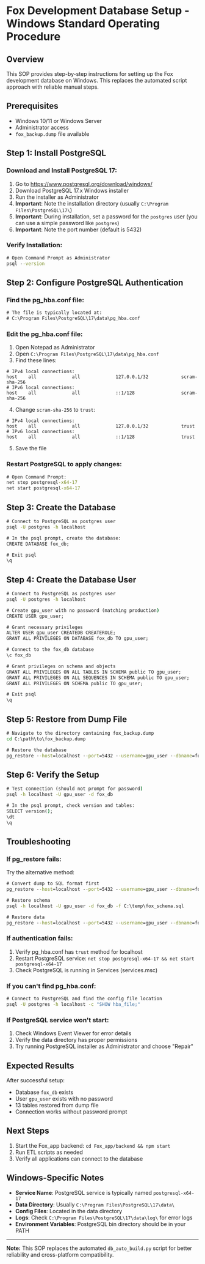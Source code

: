 # Fox Development Database Setup - Windows Standard Operating Procedure

## Overview
This SOP provides step-by-step instructions for setting up the Fox development database on Windows. This replaces the automated script approach with reliable manual steps.

## Prerequisites
- Windows 10/11 or Windows Server
- Administrator access
- `fox_backup.dump` file available

## Step 1: Install PostgreSQL

### Download and Install PostgreSQL 17:
1. Go to https://www.postgresql.org/download/windows/
2. Download PostgreSQL 17.x Windows installer
3. Run the installer as Administrator
4. **Important**: Note the installation directory (usually `C:\Program Files\PostgreSQL\17\`)
5. **Important**: During installation, set a password for the `postgres` user (you can use a simple password like `postgres`)
6. **Important**: Note the port number (default is 5432)

### Verify Installation:
```cmd
# Open Command Prompt as Administrator
psql --version
```

## Step 2: Configure PostgreSQL Authentication

### Find the pg_hba.conf file:
```cmd
# The file is typically located at:
# C:\Program Files\PostgreSQL\17\data\pg_hba.conf
```

### Edit the pg_hba.conf file:
1. Open Notepad as Administrator
2. Open `C:\Program Files\PostgreSQL\17\data\pg_hba.conf`
3. Find these lines:
```
# IPv4 local connections:
host    all             all             127.0.0.1/32            scram-sha-256
# IPv6 local connections:
host    all             all             ::1/128                 scram-sha-256
```

4. Change `scram-sha-256` to `trust`:
```
# IPv4 local connections:
host    all             all             127.0.0.1/32            trust
# IPv6 local connections:
host    all             all             ::1/128                 trust
```

5. Save the file

### Restart PostgreSQL to apply changes:
```cmd
# Open Command Prompt:
net stop postgresql-x64-17
net start postgresql-x64-17
```

## Step 3: Create the Database

```cmd
# Connect to PostgreSQL as postgres user
psql -U postgres -h localhost

# In the psql prompt, create the database:
CREATE DATABASE fox_db;

# Exit psql
\q
```

## Step 4: Create the Database User

```cmd
# Connect to PostgreSQL as postgres user
psql -U postgres -h localhost

# Create gpu_user with no password (matching production)
CREATE USER gpu_user;

# Grant necessary privileges
ALTER USER gpu_user CREATEDB CREATEROLE;
GRANT ALL PRIVILEGES ON DATABASE fox_db TO gpu_user;

# Connect to the fox_db database
\c fox_db

# Grant privileges on schema and objects
GRANT ALL PRIVILEGES ON ALL TABLES IN SCHEMA public TO gpu_user;
GRANT ALL PRIVILEGES ON ALL SEQUENCES IN SCHEMA public TO gpu_user;
GRANT ALL PRIVILEGES ON SCHEMA public TO gpu_user;

# Exit psql
\q
```

## Step 5: Restore from Dump File

```cmd
# Navigate to the directory containing fox_backup.dump
cd C:\path\to\fox_backup.dump

# Restore the database
pg_restore --host=localhost --port=5432 --username=gpu_user --dbname=fox_db --clean --if-exists --verbose --no-owner --no-privileges fox_backup.dump
```

## Step 6: Verify the Setup

```cmd
# Test connection (should not prompt for password)
psql -h localhost -U gpu_user -d fox_db

# In the psql prompt, check version and tables:
SELECT version();
\dt
\q
```

## Troubleshooting

### If pg_restore fails:
Try the alternative method:
```cmd
# Convert dump to SQL format first
pg_restore --host=localhost --port=5432 --username=gpu_user --dbname=fox_db --schema-only --no-owner --no-privileges --file=C:\temp\fox_schema.sql fox_backup.dump

# Restore schema
psql -h localhost -U gpu_user -d fox_db -f C:\temp\fox_schema.sql

# Restore data
pg_restore --host=localhost --port=5432 --username=gpu_user --dbname=fox_db --data-only --no-owner --no-privileges --disable-triggers fox_backup.dump
```

### If authentication fails:
1. Verify pg_hba.conf has `trust` method for localhost
2. Restart PostgreSQL service: `net stop postgresql-x64-17 && net start postgresql-x64-17`
3. Check PostgreSQL is running in Services (services.msc)

### If you can't find pg_hba.conf:
```cmd
# Connect to PostgreSQL and find the config file location
psql -U postgres -h localhost -c "SHOW hba_file;"
```

### If PostgreSQL service won't start:
1. Check Windows Event Viewer for error details
2. Verify the data directory has proper permissions
3. Try running PostgreSQL installer as Administrator and choose "Repair"

## Expected Results

After successful setup:
- Database `fox_db` exists
- User `gpu_user` exists with no password
- 13 tables restored from dump file
- Connection works without password prompt

## Next Steps

1. Start the Fox_app backend: `cd Fox_app/backend && npm start`
2. Run ETL scripts as needed
3. Verify all applications can connect to the database

## Windows-Specific Notes

- **Service Name**: PostgreSQL service is typically named `postgresql-x64-17`
- **Data Directory**: Usually `C:\Program Files\PostgreSQL\17\data\`
- **Config Files**: Located in the data directory
- **Logs**: Check `C:\Program Files\PostgreSQL\17\data\log\` for error logs
- **Environment Variables**: PostgreSQL bin directory should be in your PATH

---
**Note:** This SOP replaces the automated `db_auto_build.py` script for better reliability and cross-platform compatibility.
